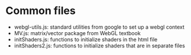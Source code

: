 # Common files

- webgl-utils.js: standard utilities from google to set up a webgl context
- MV.js: matrix/vector package from WebGL textbook
- initShaders.js: functions to initialize shaders in the html file
- initShaders2.js: functions to initialize shaders that are in separate files
